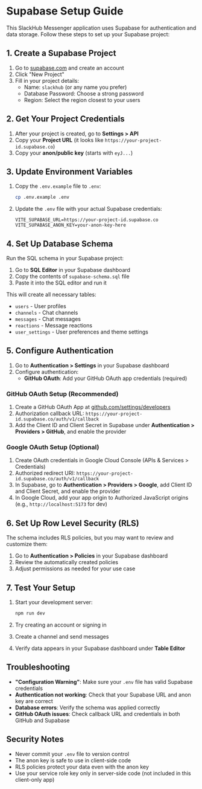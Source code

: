 # Supabase Setup Guide

This SlackHub Messenger application uses Supabase for authentication and data storage. Follow these steps to set up your Supabase project:

## 1. Create a Supabase Project

1. Go to [supabase.com](https://supabase.com) and create an account
2. Click "New Project" 
3. Fill in your project details:
   - Name: `slackhub` (or any name you prefer)
   - Database Password: Choose a strong password
   - Region: Select the region closest to your users

## 2. Get Your Project Credentials

1. After your project is created, go to **Settings > API**
2. Copy your **Project URL** (it looks like `https://your-project-id.supabase.co`)
3. Copy your **anon/public key** (starts with `eyJ...`)

## 3. Update Environment Variables

1. Copy the `.env.example` file to `.env`:
   ```bash
   cp .env.example .env
   ```

2. Update the `.env` file with your actual Supabase credentials:
   ```env
   VITE_SUPABASE_URL=https://your-project-id.supabase.co
   VITE_SUPABASE_ANON_KEY=your-anon-key-here
   ```

## 4. Set Up Database Schema

Run the SQL schema in your Supabase project:

1. Go to **SQL Editor** in your Supabase dashboard
2. Copy the contents of `supabase-schema.sql` file 
3. Paste it into the SQL editor and run it

This will create all necessary tables:
- `users` - User profiles
- `channels` - Chat channels
- `messages` - Chat messages  
- `reactions` - Message reactions
- `user_settings` - User preferences and theme settings

## 5. Configure Authentication

1. Go to **Authentication > Settings** in your Supabase dashboard
2. Configure authentication:
   - **GitHub OAuth**: Add your GitHub OAuth app credentials (required)

### GitHub OAuth Setup (Recommended)

1. Create a GitHub OAuth App at [github.com/settings/developers](https://github.com/settings/developers)
2. Authorization callback URL: `https://your-project-id.supabase.co/auth/v1/callback`
3. Add the Client ID and Client Secret in Supabase under **Authentication > Providers > GitHub**, and enable the provider

### Google OAuth Setup (Optional)

1. Create OAuth credentials in Google Cloud Console (APIs & Services > Credentials)
2. Authorized redirect URI: `https://your-project-id.supabase.co/auth/v1/callback`
3. In Supabase, go to **Authentication > Providers > Google**, add Client ID and Client Secret, and enable the provider
4. In Google Cloud, add your app origin to Authorized JavaScript origins (e.g., `http://localhost:5173` for dev)

## 6. Set Up Row Level Security (RLS)

The schema includes RLS policies, but you may want to review and customize them:

1. Go to **Authentication > Policies** in your Supabase dashboard
2. Review the automatically created policies
3. Adjust permissions as needed for your use case

## 7. Test Your Setup

1. Start your development server:
   ```bash
   npm run dev
   ```

2. Try creating an account or signing in
3. Create a channel and send messages
4. Verify data appears in your Supabase dashboard under **Table Editor**

## Troubleshooting

- **"Configuration Warning"**: Make sure your `.env` file has valid Supabase credentials
- **Authentication not working**: Check that your Supabase URL and anon key are correct
- **Database errors**: Verify the schema was applied correctly
- **GitHub OAuth issues**: Check callback URL and credentials in both GitHub and Supabase

## Security Notes

- Never commit your `.env` file to version control
- The anon key is safe to use in client-side code
- RLS policies protect your data even with the anon key
- Use your service role key only in server-side code (not included in this client-only app)
